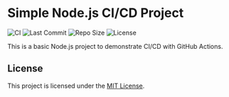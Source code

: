 # Simple Node.js CI/CD Project

![CI](https://img.shields.io/github/actions/workflow/status/Adi9822/simple-node-ci-cd/ci.yml?branch=main)
![Last Commit](https://img.shields.io/github/last-commit/Adi9822/simple-node-ci-cd)
![Repo Size](https://img.shields.io/github/repo-size/Adi9822/simple-node-ci-cd)
![License](https://img.shields.io/github/license/Adi9822/simple-node-ci-cd)

This is a basic Node.js project to demonstrate CI/CD with GitHub Actions.


## License

This project is licensed under the [MIT License](LICENSE).
